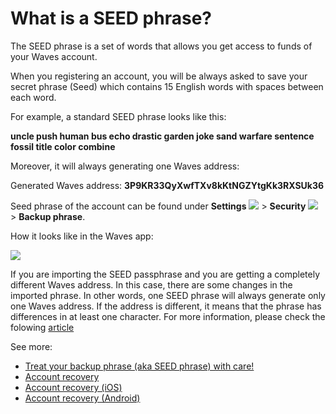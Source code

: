# What is a SEED phrase?

The SEED phrase is a set of words that allows you get access to funds of your Waves account.

When you registering an account, you will be always asked to save your secret phrase (Seed) which contains 15 English words with spaces between each word.

For example, a standard SEED phrase looks like this:

**uncle push human bus echo drastic garden joke sand warfare sentence fossil title color combine**

Moreover, it will always generating one Waves address:

Generated Waves address: **3P9KR33QyXwfTXv8kKtNGZYtgKk3RXSUk36**

Seed phrase of the account can be found under **Settings** ![](/_assets/seed_phrase_02.png) > **Security** ![](/_assets/seed_phrase_03.png) > **Backup phrase**.

How it looks like in the Waves app:

![](/_assets/seed_phrase_01.png)

If you are importing the SEED passphrase and you are getting a completely different Waves address. In this case, there are some changes in the imported phrase. In other words, one SEED phrase will always generate only one Waves address. If the address is different, it means that the phrase has differences in at least one character. For more information, please check the folowing [article](/waves-client/frequently-asked-questions-faq/account-management/one-seed.md)

See more:

 * [Treat your backup phrase (aka SEED phrase) with care!](/waves-client/security/safe-place.md)
 * [Account recovery](/waves-client/account-management/restore-an-account.md)
 * [Account recovery (iOS)](/waves-client/mobile-apps/iOS/account-managment/restore-an-account.md)
 * [Account recovery (Android)](/waves-client/mobile-apps/android/account-managment/restore-an-account.md)
